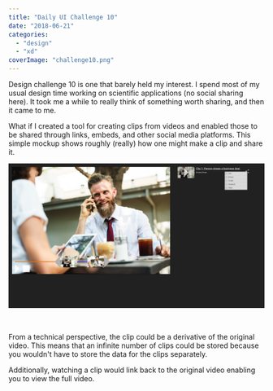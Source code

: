 ```yaml
---
title: "Daily UI Challenge 10"
date: "2018-06-21"
categories: 
  - "design"
  - "xd"
coverImage: "challenge10.png"
---
```


Design challenge 10 is one that barely held my interest. I spend most of my usual design time working on scientific applications (no social sharing here). It took me a while to really think of something worth sharing, and then it came to me.

What if I created a tool for creating clips from videos and enabled those to be shared through links, embeds, and other social media platforms. This simple mockup shows roughly (really) how one might make a clip and share it.

![Share Clips.png](images/share-clips.png)

 

From a technical perspective, the clip could be a derivative of the original video. This means that an infinite number of clips could be stored because you wouldn't have to store the data for the clips separately.

Additionally, watching a clip would link back to the original video enabling you to view the full video.
